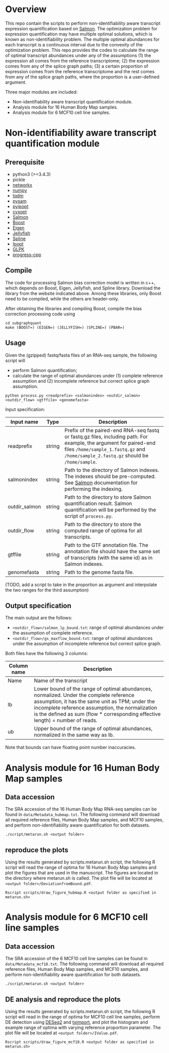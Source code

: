 # Overview
This repo contain the scripts to perform non-identifiability aware transcript expression quantification based on [Salmon](https://salmon.readthedocs.io/en/latest/). The optimization problem for expression quantification may have multiple optimal solutions, which is known as non-identifiability problem. The multiple optimal abundances for each transcript is a continuous interval due to the convexity of the optimization problem. This repo provides the codes to calculate the range of optimal transcript abundances under any of the assumptions (1) the expression all comes from the reference transcriptome; (2) the expression comes from any of the splice graph paths; (3) a certain proportion of expression comes from the reference transcriptome and the rest comes from any of the splice graph paths, where the proportion is a user-defined argument.

Three major modules are included:
+ Non-identifiability aware transcript quantification module.
+ Analysis module for 16 Human Body Map samples.
+ Analysis module for 6 MCF10 cell line samples.


# Non-identifiability aware transcript quantification module

## Prerequisite
+ python3 (>=3.4.3)
+ pickle
+ [networkx](https://networkx.github.io/documentation/stable/)
+ [numpy](http://www.numpy.org/)
+ [tqdm](https://tqdm.github.io/)
+ [pysam](https://pysam.readthedocs.io/en/latest/)
+ [pyipopt](https://github.com/xuy/pyipopt)
+ [cvxopt](http://cvxopt.org/userguide/intro.html)
+ [Salmon](https://salmon.readthedocs.io/en/latest/)
+ [Boost](https://www.boost.org/)
+ [Eigen](http://eigen.tuxfamily.org/index.php?title=Main_Page)
+ [Jellyfish](https://github.com/gmarcais/Jellyfish)
+ [Spline](https://kluge.in-chemnitz.de/opensource/spline/)
+ [Ipopt](https://projects.coin-or.org/Ipopt)
+ [GLPK](https://www.gnu.org/software/glpk/)
+ [progress-cpp](https://github.com/prakhar1989/progress-cpp)

## Compile
The code for processing Salmon bias correction model is written in c++, which depends on Boost, Eigen, Jellyfish, and Spline library. Download the library from the website indicated above. Among these libraries, only Boost need to be compiled, while the others are header-only.

After obtaining the libraries and compiling Boost, compile the bias correction processing code using
```
cd subgraphquant
make (BOOST=) (EIGEN=) (JELLYFISH=) (SPLINE=) (PBAR=)
```

## Usage
Given the (gzipped) fastq/fasta files of an RNA-seq sample, the following script will 
+ perform Salmon quantification; 
+ calculate the range of optimal abundances under (1) complete reference assumption and (2) incomplete reference but correct splice graph assumption.
```
python process.py <readprefix> <salmonindex> <outdir_salmon> <outdir_flow> <gtffile> <genomefasta>
```
Input specification:

Input name    | Type   | Description
---           | :---:  | ---
readprefix    | string | Prefix of the paired-end RNA-seq fastq or fastq.gz files, including path. For example, the argument for paired-end files `/home/sample_1.fastq.gz` and `/home/sample_2.fastq.gz` should be `/home/sample`.
salmonindex   | string | Path to the directory of Salmon indexes. The indexes should be pre-computed. See [Salmon](https://salmon.readthedocs.io/en/latest/) documentation for performing the indexing.
outdir_salmon | string | Path to the directory to store Salmon quantification result. Salmon quantification will be performed by the script of `process.py`.
outdir_flow   | string | Path to the directory to store the computed range of optima for all transcripts.
gtffile       | string | Path to the GTF annotation file. The annotation file should have the same set of transcripts (with the same id) as in Salmon indexes.
genomefasta   | string | Path to the genome fasta file.

(TODO, add a script to take in the proportion as argument and interpolate the two ranges for the third assumption)

## Output specification
The main output are the follows:
+ `<outdir_flow>/salmon_lp_bound.txt`: range of optimal abundances under the assumption of complete reference.
+ `<outdir_flow>/gs_maxflow_bound.txt`: range of optimal abundances under the assumption of incomplete reference but correct splice graph.

Both files have the following 3 columns:

Column name | Description
---         | ---
Name        | Name of the transcript
lb          | Lower bound of the range of optimal abundances, normalized. Under the complete reference assumption, it has the same unit as TPM; under the incomplete reference assumption, the normalization is the defined as sum (flow * corresponding effective length) = number of reads.
ub          | Upper bound of the range of optimal abundances, normalized in the same way as lb.

Note that bounds can have floating point number inaccuracies.


# Analysis module for 16 Human Body Map samples

## Data accession
The SRA accession of the 16 Human Body Map RNA-seq samples can be found in `data/Metadata_hubmap.txt`. The following command will download all required reference files, Human Body Map samples, and MCF10 samples, and perform non-identifiability aware quantification for both datasets.
```
./script/metarun.sh <output folder>
```

## reproduce the plots
Using the results generated by scripts.metarun.sh script, the following R script will read the range of optima for 16 Human Body Map samples and plot the figures that are used in the manuscript. The figures are located in the directory where metarun.sh is called. The plot file will be located at `<output folder>/DeviationfromBound.pdf`.
```
Rscript scripts/draw_figure_hubmap.R <output folder as specified in metarun.sh>
```


# Analysis module for 6 MCF10 cell line samples

## Data accession
The SRA accession of the 6 MCF10 cell line samples can be found in `data/Metadata_mcf10.txt`. The following command will download all required reference files, Human Body Map samples, and MCF10 samples, and perform non-identifiability aware quantification for both datasets.
```
./script/metarun.sh <output folder>
```

## DE analysis and reproduce the plots
Using the results generated by scripts.metarun.sh script, the following R script will read in the range of optima for MCF10 cell line samples, perform DE detection using [DESeq2](https://bioconductor.org/packages/release/bioc/html/DESeq2.html) and [tximport](https://bioconductor.org/packages/release/bioc/html/tximport.html), and plot the histogram and example range of optima with varying reference proportion parameter. The plot file will be located at `<output folder>/IValue.pdf`.
```
Rscript scripts/draw_figure_mcf10.R <output folder as specified in metarun.sh>
```
